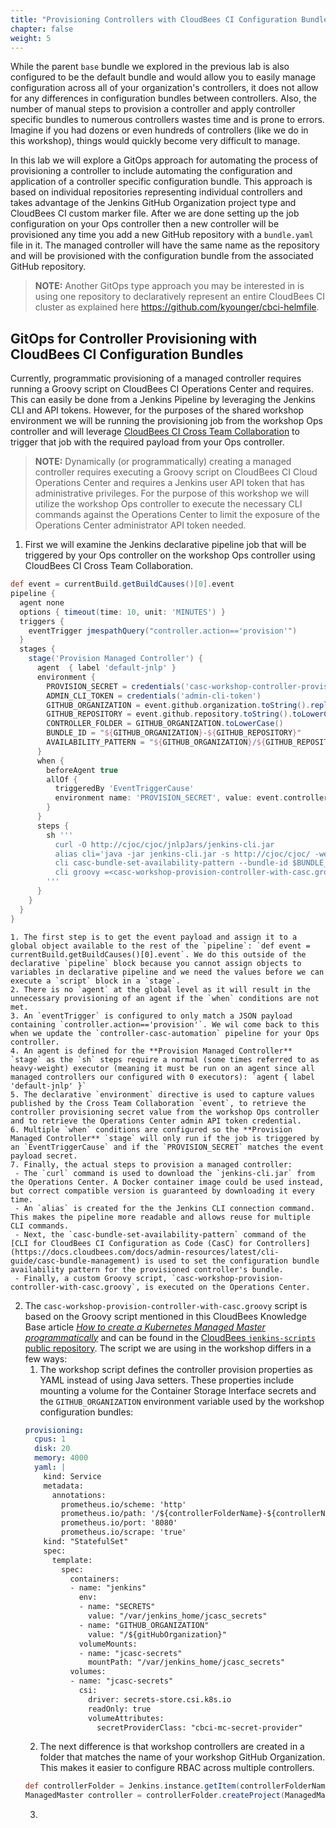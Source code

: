 ```yaml
---
title: "Provisioning Controllers with CloudBees CI Configuration Bundles"
chapter: false
weight: 5
--- 
```


While the parent `base` bundle we explored in the previous lab is also configured to be the default bundle and would allow you to easily manage configuration across all of your organization's controllers, it does not allow for any differences in configuration bundles between controllers. Also, the number of manual steps to provision a controller and apply controller specific bundles to numerous controllers wastes time and is prone to errors. Imagine if you had dozens or even hundreds of controllers (like we do in this workshop), things would quickly become very difficult to manage.

In this lab we will explore  a GitOps approach for automating the process of provisioning a controller to include automating the configuration and application of a controller specific configuration bundle. This approach is based on individual repositories representing individual controllers and takes advantage of the Jenkins GitHub Organization project type and CloudBees CI custom marker file. After we are done setting up the job configuration on your Ops controller then a new controller will be provisioned any time you add a new GitHub repository with a `bundle.yaml` file in it. The managed controller will have the same name as the repository and will be provisioned with the configuration bundle from the associated GitHub repository.

>**NOTE:** Another GitOps type approach you may be interested in is using one repository to declaratively represent an entire CloudBees CI cluster as explained here https://github.com/kyounger/cbci-helmfile. 

## GitOps for Controller Provisioning with CloudBees CI Configuration Bundles

Currently, programmatic provisioning of a managed controller requires running a Groovy script on CloudBees CI Operations Center and requires. This can easily be done from a Jenkins Pipeline by leveraging the Jenkins CLI and API tokens. However, for the purposes of the shared workshop environment we will be running the provisioning job from the workshop Ops controller and will leverage [CloudBees CI Cross Team Collaboration](https://docs.cloudbees.com/docs/admin-resources/latest/pipelines/cross-team-collaboration) to trigger that job with the required payload from your Ops controller.

>**NOTE:** Dynamically (or programmatically) creating a managed controller requires executing a Groovy script on CloudBees CI Cloud Operations Center and requires a Jenkins user API token that has administrative privileges. For the purpose of this workshop we will utilize the workshop Ops controller to execute the necessary CLI commands against the Operations Center to limit the exposure of the Operations Center administrator API token needed.

1. First we will examine the Jenkins declarative pipeline job that will be triggered by your Ops controller on the workshop Ops controller using CloudBees CI Cross Team Collaboration. 
```groovy
def event = currentBuild.getBuildCauses()[0].event
pipeline {
  agent none
  options { timeout(time: 10, unit: 'MINUTES') }
  triggers {
    eventTrigger jmespathQuery("controller.action=='provision'")
  }
  stages {
    stage('Provision Managed Controller') {
      agent  { label 'default-jnlp' }
      environment {
        PROVISION_SECRET = credentials('casc-workshop-controller-provision-secret')
        ADMIN_CLI_TOKEN = credentials('admin-cli-token')
        GITHUB_ORGANIZATION = event.github.organization.toString().replaceAll(" ", "-")
        GITHUB_REPOSITORY = event.github.repository.toString().toLowerCase()
        CONTROLLER_FOLDER = GITHUB_ORGANIZATION.toLowerCase()
        BUNDLE_ID = "${GITHUB_ORGANIZATION}-${GITHUB_REPOSITORY}"
        AVAILABILITY_PATTERN = "${GITHUB_ORGANIZATION}/${GITHUB_REPOSITORY}"
      }
      when {
        beforeAgent true
        allOf {
          triggeredBy 'EventTriggerCause'
          environment name: 'PROVISION_SECRET', value: event.controller.action.secret.toString()
        }
      }
      steps {
        sh '''
          curl -O http://cjoc/cjoc/jnlpJars/jenkins-cli.jar
          alias cli='java -jar jenkins-cli.jar -s http://cjoc/cjoc/ -webSocket -auth $ADMIN_CLI_TOKEN_USR:$ADMIN_CLI_TOKEN_PSW'
          cli casc-bundle-set-availability-pattern --bundle-id $BUNDLE_ID --availability-pattern $AVAILABILITY_PATTERN
          cli groovy =<casc-workshop-provision-controller-with-casc.groovy $GITHUB_ORGANIZATION $GITHUB_REPOSITORY $CONTROLLER_FOLDER
        '''
      }
    }
  }
}
```
    1. The first step is to get the event payload and assign it to a global object available to the rest of the `pipeline`: `def event = currentBuild.getBuildCauses()[0].event`. We do this outside of the declarative `pipeline` block because you cannot assign objects to variables in declarative pipeline and we need the values before we can execute a `script` block in a `stage`.
    2. There is no `agent` at the global level as it will result in the unnecessary provisioning of an agent if the `when` conditions are not met.
    3. An `eventTrigger` is configured to only match a JSON payload containing `controller.action=='provision'`. We wil come back to this when we update the `controller-casc-automation` pipeline for your Ops controller.
    4. An agent is defined for the **Provision Managed Controller** `stage` as the `sh` steps require a normal (some times referred to as heavy-weight) executor (meaning it must be run on an agent since all managed controllers our configured with 0 executors): `agent { label 'default-jnlp' }`
    5. The declarative `environment` directive is used to capture values published by the Cross Team Collaboration `event`, to retrieve the controller provisioning secret value from the workshop Ops controller and to retrieve the Operations Center admin API token credential.
    6. Multiple `when` conditions are configured so the **Provision Managed Controller** `stage` will only run if the job is triggered by an `EventTriggerCause` and if the `PROVISION_SECRET` matches the event payload secret.
    7. Finally, the actual steps to provision a managed controller:
     - The `curl` command is used to download the `jenkins-cli.jar` from the Operations Center. A Docker container image could be used instead, but correct compatible version is guaranteed by downloading it every time.
     - An `alias` is created for the the Jenkins CLI connection command. This makes the pipeline more readable and allows reuse for multiple CLI commands.
     - Next, the `casc-bundle-set-availability-pattern` command of the [CLI for CloudBees CI Configuration as Code (CasC) for Controllers](https://docs.cloudbees.com/docs/admin-resources/latest/cli-guide/casc-bundle-management) is used to set the configuration bundle availability pattern for the provisioned controller's bundle.
     - Finally, a custom Groovy script, `casc-workshop-provision-controller-with-casc.groovy`, is executed on the Operations Center.
2. The `casc-workshop-provision-controller-with-casc.groovy` script is based on the Groovy script mentioned in this CloudBees Knowledge Base article *[How to create a Kubernetes Managed Master programmatically](https://support.cloudbees.com/hc/en-us/articles/360035632851-How-to-create-a-Kubernetes-Managed-Master-programmatically)* and can be found in the [CloudBees `jenkins-scripts` public repository](https://github.com/cloudbees/jenkins-scripts/blob/master/createManagedMasterK8s.groovy). The script we are using in the workshop differs in a few ways:
   1. The workshop script defines the controller provision properties as YAML instead of using Java setters. These properties include mounting a volume for the Container Storage Interface secrets and the `GITHUB_ORGANIZATION` environment variable used by the workshop configuration bundles:
    ```yaml
    provisioning:
      cpus: 1
      disk: 20
      memory: 4000
      yaml: |
        kind: Service
        metadata:
          annotations:
            prometheus.io/scheme: 'http'
            prometheus.io/path: '/${controllerFolderName}-${controllerName}/prometheus'
            prometheus.io/port: '8080'
            prometheus.io/scrape: 'true'
        kind: "StatefulSet"
        spec:
          template:
            spec:
              containers:
              - name: "jenkins"
                env:
                - name: "SECRETS"
                  value: "/var/jenkins_home/jcasc_secrets"
                - name: "GITHUB_ORGANIZATION"
                  value: "/${gitHubOrganization}"
                volumeMounts:
                - name: "jcasc-secrets"
                  mountPath: "/var/jenkins_home/jcasc_secrets"
              volumes:
              - name: "jcasc-secrets"
                csi:
                  driver: secrets-store.csi.k8s.io
                  readOnly: true
                  volumeAttributes:
                    secretProviderClass: "cbci-mc-secret-provider"
    ```
   2. The next difference is that workshop controllers are created in a folder that matches the name of your workshop GitHub Organization. This makes it easier to configure RBAC across multiple controllers.
    ```groovy
    def controllerFolder = Jenkins.instance.getItem(controllerFolderName) 
    ManagedMaster controller = controllerFolder.createProject(ManagedMaster.class, controllerName)
    ```
   3.  